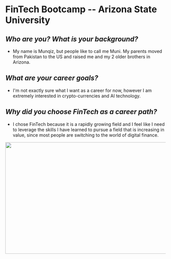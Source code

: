 # FinTech Bootcamp -- Arizona State University

## ***Who are you? What is your background?***

  * My name is Munqiz, but people like to call me Muni. My parents moved from Pakistan to the US and raised me and my 2 older brothers in Arizona.

## ***What are your career goals?***

  * I'm not exactly sure what I want as a career for now, however I am extremely interested in crypto-currencies and AI technology. 

## ***Why did you choose FinTech as a career path?***

  * I chose FinTech because it is a rapidly growing field and I feel like I need to leverage the skills I have learned to pursue a field that is increasing in value, since most people are switching to the world of digital finance.  

<p align="center">
  <img width="650" height="350" src="https://lordsandtemple.com/wp-content/uploads/2019/10/original_financial-technology-fintech.jpg">
</p>